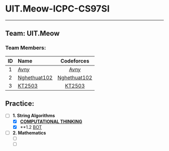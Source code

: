 # UIT.Meow-ICPC-CS97SI
---
## Team: UIT.Meow

### Team Members:
|ID| Name         |Codeforces       |
|:-:|:------------------|:---------:|
| 1	|[Avny](mailto:17520584@gm.uit.edu.vn)	| [Avny](https://codeforces.com/profile/Avny)	|
| 2	|[Nghethuat102](mailto:17520015@gm.uit.edu.vn)	| [Nghethuat102](https://codeforces.com/profile/nghethuat102)	|
| 3	|[KT2503](mailto:18520072@gm.uit.edu.vn)	| [KT2503](https://codeforces.com/profile/I_love_Thuy_Linh)	|

## Practice:

- [ ] **1. String Algorithms**
  - [x] **[COMPUTATIONAL THINKING]()**
  - [x] **1.2 [BOT]()
  
- [ ] **2. Mathematics**
  - [ ] **[]()**
  - [ ] **[]()**
